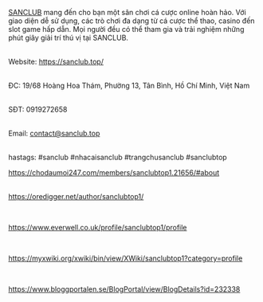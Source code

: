 <p><a href="https://sanclub.top/">SANCLUB</a>&nbsp;mang đến cho bạn một s&acirc;n chơi c&aacute; cược online ho&agrave;n hảo. Với giao diện dễ sử dụng, c&aacute;c tr&ograve; chơi đa dạng từ c&aacute; cược thể thao, casino đến slot game hấp dẫn. Mọi người đều c&oacute; thể tham gia v&agrave; trải nghiệm những ph&uacute;t gi&acirc;y giải tr&iacute; th&uacute; vị tại SANCLUB.&nbsp;</p>
<p><br />Website: <a href="https://sanclub.top/">https://sanclub.top/</a></p>
<p><br />ĐC: 19/68 Ho&agrave;ng Hoa Th&aacute;m, Phường 13, T&acirc;n B&igrave;nh, Hồ Ch&iacute; Minh, Việt Nam</p>
<p><br />SĐT: 0919272658</p>
<p><br />Email: <a href="mailto:contact@sanclub.top">contact@sanclub.top</a></p>
<p><br />hastags: #sanclub #nhacaisanclub #trangchusanclub #sanclubtop</p>
<p><a href="https://chodaumoi247.com/members/sanclubtop1.21656/#about">https://chodaumoi247.com/members/sanclubtop1.21656/#about</a></p>
<p><br /><a href="https://oredigger.net/author/sanclubtop1/">https://oredigger.net/author/sanclubtop1/</a></p>
<p>&nbsp;</p>
<p><a href="https://www.everwell.co.uk/profile/sanclubtop1/profile">https://www.everwell.co.uk/profile/sanclubtop1/profile</a></p>
<p>&nbsp;</p>
<p><a href="https://myxwiki.org/xwiki/bin/view/XWiki/sanclubtop1?category=profile">https://myxwiki.org/xwiki/bin/view/XWiki/sanclubtop1?category=profile</a></p>
<p>&nbsp;</p>
<p><a href="https://www.bloggportalen.se/BlogPortal/view/BlogDetails?id=232338">https://www.bloggportalen.se/BlogPortal/view/BlogDetails?id=232338</a></p>